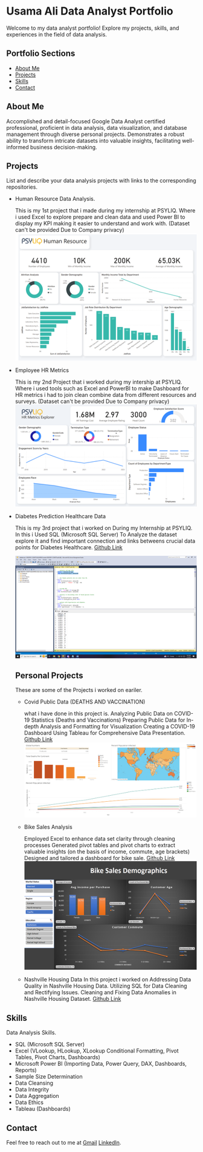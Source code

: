 
# Usama Ali Data Analyst Portfolio

Welcome to my data analyst portfolio! Explore my projects, skills, and experiences in the field of data analysis.

## Portfolio Sections
- [About Me](#about-me)
- [Projects](#projects)
- [Skills](#skills)
- [Contact](#contact)

## About Me
Accomplished and detail-focused Google Data Analyst certified professional, proficient in data analysis, data visualization, and database management through diverse personal projects. Demonstrates a robust ability to transform intricate datasets into valuable insights, facilitating well-informed business decision-making.

## Projects
List and describe your data analysis projects with links to the corresponding repositories.
- Human Resource Data Analysis.

  This is my 1st project that i made during my internship at PSYLIQ. Where i used Excel to explore prepare and clean data and used Power BI to display my KPI making it easier to understand and work with.
  (Dataset can't be provided Due to Company privacy) 
  ![Human Resource Data Analysis Project](DashboardHR1.png)
- Employee HR Metrics

  This is my 2nd Project that i worked during my intership at PSYLIQ. Where i used tools such as Excel and PowerBI to make Dashboard for HR metrics i had to join clean combine data from different resources and surveys.
   (Dataset can't be provided Due to Company privacy) 
  ![Employee HR Metrics Data Analysis Project](DashboardHR2.png)
- Diabetes Prediction Healthcare Data

  This is my 3rd project that i worked on During my Internship at PSYLIQ. In this i Used SQL (Microsoft SQL Server) To Analyze the dataset explore it and find important connection and links betweens crucial data points for Diabetes Healthcare.
  [Github Link](https://github.com/GlobalMid/Diabetes-Data-SQL-project-)

  ![Diabetes Prediction Healthcare Data](1sql.png)


  ## Personal Projects
  These are some of the Projects i worked on eariler.

   - Covid Public Data (DEATHS AND VACCINATION)
 
     what i have done in this project is. Analyzing Public Data on COVID-19 Statistics (Deaths and Vaccinations) Preparing Public Data for In-depth Analysis and Formatting for Visualization Creating a COVID-19 Dashboard Using Tableau for Comprehensive Data Presentation.
     [Github Link](https://github.com/GlobalMid/Covid-Public-data-)
     ![Covid Public Data ](covidtab.png)

    - Bike Sales Analysis

      Employed Excel to enhance data set clarity through cleaning processes Generated pivot tables and pivot charts to extract valuable insights (on the basis of income, commute, age brackets) Designed and tailored a dashboard for bike sale.
     [Github Link](https://github.com/GlobalMid/Covid-Public-data-)
        ![Bike Sales Analysis ](Bikesalesexcelproject.png)

    - Nashville Housing Data
      In this project i worked on Addressing Data Quality in Nashville Housing Data. Utilizing SQL for Data Cleaning and Rectifying Issues. Cleaning and Fixing Data Anomalies in Nashville Housing Dataset.
      [Github Link](https://github.com/GlobalMid/Housing-Data-cleaning-)

## Skills
 Data Analysis Skills.
- SQL (Microsoft SQL Server)
- Excel (VLookup, HLookup, XLookup Conditional 
  Formatting, Pivot Tables, Pivot Charts, Dashboards)
- Microsoft Power BI (Importing Data, Power Query, 
  DAX, Dashboards, Reports)
- Sample Size Determination
- Data Cleansing
- Data Integrity 
- Data Aggregation
- Data Ethics
- Tableau (Dashboards)



## Contact
Feel free to reach out to me at [Gmail](mailto:usamakhan4254@gmail.com)    [LinkedIn](www.linkedin.com/in/usama-ali-analyst).

